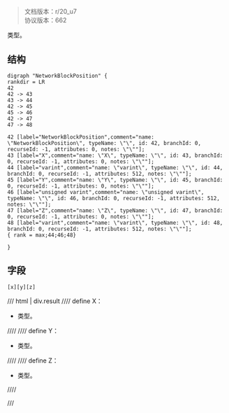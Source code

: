 # <!-- md:samp NetworkBlockPosition -->

> 文档版本：r/20_u7<br/>协议版本：662

<!-- md:samp NetworkBlockPosition -->类型。

## 结构

```viz
digraph "NetworkBlockPosition" {
rankdir = LR
42
42 -> 43
43 -> 44
42 -> 45
45 -> 46
42 -> 47
47 -> 48

42 [label="NetworkBlockPosition",comment="name: \"NetworkBlockPosition\", typeName: \"\", id: 42, branchId: 0, recurseId: -1, attributes: 0, notes: \"\""];
43 [label="X",comment="name: \"X\", typeName: \"\", id: 43, branchId: 0, recurseId: -1, attributes: 0, notes: \"\""];
44 [label="varint",comment="name: \"varint\", typeName: \"\", id: 44, branchId: 0, recurseId: -1, attributes: 512, notes: \"\""];
45 [label="Y",comment="name: \"Y\", typeName: \"\", id: 45, branchId: 0, recurseId: -1, attributes: 0, notes: \"\""];
46 [label="unsigned varint",comment="name: \"unsigned varint\", typeName: \"\", id: 46, branchId: 0, recurseId: -1, attributes: 512, notes: \"\""];
47 [label="Z",comment="name: \"Z\", typeName: \"\", id: 47, branchId: 0, recurseId: -1, attributes: 0, notes: \"\""];
48 [label="varint",comment="name: \"varint\", typeName: \"\", id: 48, branchId: 0, recurseId: -1, attributes: 512, notes: \"\""];
{ rank = max;44;46;48}

}

```

## 字段

```title='NetworkBlockPosition'
[x][y][z]
```

/// html | div.result
//// define
X：<!-- md:samp varint -->

- <!-- md:samp varint -->类型。


////
//// define
Y：<!-- md:samp unsigned varint -->

- <!-- md:samp unsigned varint -->类型。


////
//// define
Z：<!-- md:samp varint -->

- <!-- md:samp varint -->类型。


////

///

